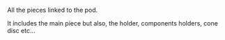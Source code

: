 All the pieces linked to the pod.

It includes the main piece but also, the holder, components holders, cone disc etc...
